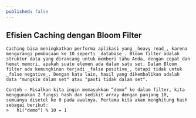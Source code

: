 ```yaml
---
published: false
---
```

## Efisien Caching dengan Bloom Filter

	Caching bisa meningkatkan performa aplikasi yang _heavy read_, karena mengurangi pembacaan ke IO seperti _database_. Bloom filter adalah struktur data yang dirancang untuk memberi tahu Anda, dengan cepat dan hemat memori, apakah suatu elemen ada dalam satu set. Dalam Bloom filter ada kemungkinan terjadi _false positive_, tetapi tidak untuk _false negative_. Dengan kata lain, hasil yang dikembalikan adalah data "mungkin dalam set" atau "pasti tidak dalam set".

	Contoh – Misalkan kita ingin memasukkan “demo” ke dalam filter, kita menggunakan 2 fungsi hash dan sedikit array dengan panjang 10, semuanya disetel ke 0 pada awalnya. Pertama kita akan menghitung hash sebagai berikut:
    > 	h1("demo") % 10 = 1
    	





